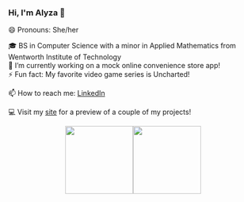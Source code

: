 ### Hi, I'm Alyza 👋

😄 Pronouns: She/her

🎓 BS in Computer Science with a minor in Applied Mathematics from Wentworth Institute of Technology </br>
🔭 I’m currently working on a mock online convenience store app! </br>
⚡ Fun fact: My favorite video game series is Uncharted! 

📫 How to reach me: [LinkedIn](https://www.linkedin.com/in/alyzadiaz)

💻 Visit my [site](https://alyzadiaz.github.io) for a preview of a couple of my projects!

<p align="center">
<img height="137px" src="https://github-readme-stats.vercel.app/api?username=alyzadiaz&hide_title=true&hide_border=true&show_icons=true&count_private=true&line_height=21&text_color=8b949e&icon_color=58a6ff&bg_color=00000000" /><img height="137px" src="https://github-readme-stats.vercel.app/api/top-langs/?username=alyzadiaz&hide_title=true&hide_border=true&layout=compact&langs_count=9&text_color=8b949e&icon_color=58a6ff&bg_color=00000000" />
</p>
